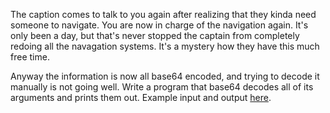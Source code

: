 The caption comes to talk to you again after realizing that they kinda need someone to navigate.
You are now in charge of the navigation again.
It's only been a day, but that's never stopped the captain from completely redoing all the navagation systems.
It's a mystery how they have this much free time.

Anyway the information is now all base64 encoded, and trying to decode it manually is not going well.
Write a program that base64 decodes all of its arguments and prints them out.
Example input and output [here](https://paste.connorcode.com/b/24ccfa01-24ca-4777-adb9-99f2767472d6).
